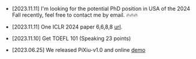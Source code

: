 * [2023.11.11] I'm looking for the potential PhD position in USA of the 2024 Fall recently, feel free to contact me by email. 🔥🔥🔥

* [2023.11.11] One ICLR 2024 paper 6,6,8,8 [url](https://openreview.net/forum?id=nnVO1PvbTv&noteId=nmGu52H5dg).

* [2023.11.10] Get TOEFL 101 (Speaking 23 points)

* [2023.06.25] We released PiXiu-v1.0 and online [demo](https://github.com/GasolSun36/pixiu)